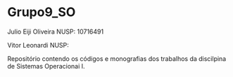 # Grupo9_SO
Julio Eiji Oliveira NUSP: 10716491

Vitor Leonardi NUSP:



Repositório contendo os códigos e monografias dos trabalhos da discilpina de Sistemas Operacionai I.
